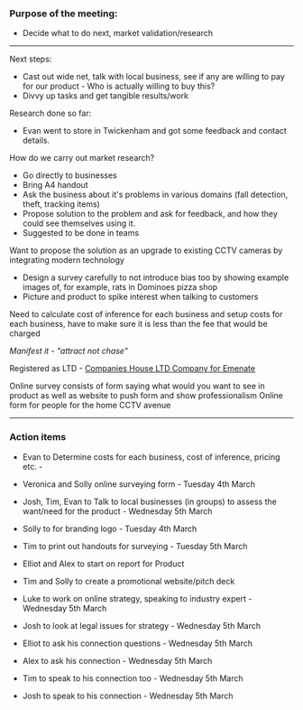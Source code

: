 ### Purpose of the meeting:
- Decide what to do next, market validation/research

---

Next steps:
- Cast out wide net, talk with local business, see if any are willing to pay for our product - Who is actually willing to buy this?
- Divvy up tasks and get tangible results/work


Research done so far:
- Evan went to store in Twickenham and got some feedback and contact details.


How do we carry out market research?
- Go directly to businesses
- Bring A4 handout
- Ask the business about it's problems in various domains (fall detection, theft, tracking items)
- Propose solution to the problem and ask for feedback, and how they could see themselves using it.
- Suggested to be done in teams

Want to propose the solution as an upgrade to existing CCTV cameras by integrating modern technology
- Design a survey carefully to not introduce bias too by showing example images of, for example, rats in Dominoes pizza shop
- Picture and product to spike interest when talking to customers

Need to calculate cost of inference for each business and setup costs for each business, have to make sure it is less than the fee that would be charged

*Manifest it - "attract not chase"*

Registered as LTD - [Companies House LTD Company for Emenate](https://find-and-update.company-information.service.gov.uk/company/16083519)

Online survey consists of form saying what would you want to see in product as well as website to push form and show professionalism
Online form for people for the home CCTV avenue

---

### Action items
- Evan to Determine costs for each business, cost of inference, pricing etc. -
- Veronica and Solly online surveying form - Tuesday 4th March
- Josh, Tim, Evan to Talk to local businesses (in groups) to assess the want/need for the product - Wednesday 5th March
- Solly to for branding logo - Tuesday 4th March
- Tim to print out handouts for surveying - Tuesday 5th March
- Elliot and Alex to start on report for Product
- Tim and Solly to create a promotional website/pitch deck
- Luke to work on online strategy, speaking to industry expert - Wednesday 5th March
- Josh to look at legal issues for strategy - Wednesday 5th March

- Elliot to ask his connection questions - Wednesday 5th March
- Alex to ask his connection - Wednesday 5th March
- Tim to speak to his connection too - Wednesday 5th March
- Josh to speak to his connection - Wednesday 5th March